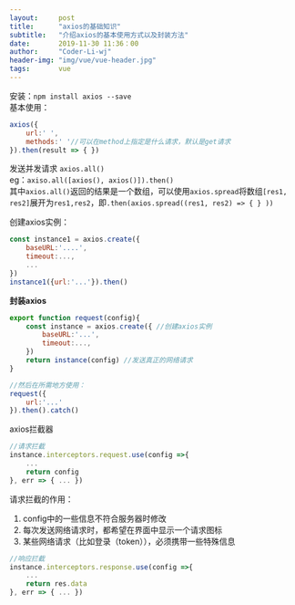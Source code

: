 ```yaml
---
layout:     post
title:      "axios的基础知识"
subtitle:   "介绍axios的基本使用方式以及封装方法"
date:       2019-11-30 11:36：00
author:     "Coder-Li-wj"
header-img: "img/vue/vue-header.jpg"
tags:       vue
---  
```

安装：`npm install axios --save`  
基本使用：
```javascript
axios({
    url:' ',
    methods:' '//可以在method上指定是什么请求，默认是get请求
}).then(result => { })
```  
发送并发请求   `axios.all()`  
eg：`axiso.all([axios(), axios()]).then()`  
其中`axios.all()`返回的结果是一个数组，可以使用`axios.spread`将数组`[res1, res2]`展开为`res1,res2`，即`.then(axios.spread((res1, res2) => { } ))`  

创建axios实例：  
```javascript
const instance1 = axios.create({
    baseURL:'....',
    timeout:...,
    ...
})
instance1({url:'...'}).then()
```  

**封装axios**  
```javascript
export function request(config){
    const instance = axios.create({ //创建axios实例
        baseURL:'...',
        timeout:...,
    })
    return instance(config) //发送真正的网络请求
}

//然后在所需地方使用：
request({
    url:'...'
}).then().catch()
```  

axios拦截器  
```javascript
//请求拦截
instance.interceptors.request.use(config =>{
    ...
    return config
}, err => { ... })
```  
请求拦截的作用：
1. config中的一些信息不符合服务器时修改
2. 每次发送网络请求时，都希望在界面中显示一个请求图标
3. 某些网络请求（比如登录（token）），必须携带一些特殊信息

```javascript
//响应拦截
instance.interceptors.response.use(config =>{
    ...
    return res.data
}, err => { ... })
```  